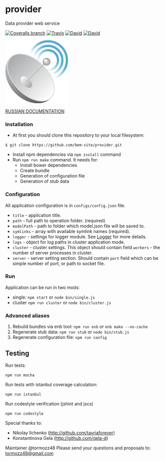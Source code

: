 # provider
Data provider web service

[![Coveralls branch](https://img.shields.io/coveralls/bem-site/provider/master.svg)](https://coveralls.io/r/bem-site/provider?branch=master)
[![Travis](https://img.shields.io/travis/bem-site/provider.svg)](https://travis-ci.org/bem-site/provider)
[![David](https://img.shields.io/david/bem-site/provider.svg)](https://david-dm.org/bem-site/provider)
[![David](https://img.shields.io/david/dev/bem-site/provider.svg)](https://david-dm.org/bem-site/provider#info=devDependencies)

![GitHub Logo](./icon-cable.png)

[RUSSIAN DOCUMENTATION](./README.ru.md)

### Installation

* At first you should clone this repository to your local filesystem:
```
$ git clone https://github.com/bem-site/provider.git
```
* Install npm dependencies via `npm install` command
* Run `npm run make` command. It needs for:
    * Install bower dependencies
    * Create bundle
    * Generation of configuration file
    * Generation of stub data

### Configuration

All application configuration is in `configs/config.json` file.

* `title` - application title.
* `path` - full path to operation folder. (required)
* `modelPath` - path to folder which model.json file will be saved to.
* `symlinks` - array with available symlink names (required).
* `logger` - settings for logger module. See [Logger](https://www.npmjs.com/package/bem-site-logger) for more details.
* `logs` - object for log paths in cluster application mode.
* `cluster` - cluster settings. This object should contain field `workers` - the number of server processes in cluster.
* `server` - server setting section. Should contain `port` field which can be simple number of port,
or path to socket file.

### Run

Application can be run in two mods:

* single: `npm start` or `node bin/single.js`
* cluster `npm run cluster` or `node bin/cluster.js`

### Advanced aliases

1. Rebuild bundles via enb tool: `npm run enb` or `enb make --no-cache` 
2. Regenerate stub data: `npm run stub` or `node bin/stub.js`
3. Regenerate configuration file: `npm run config`

## Testing

Run tests:
```
npm run mocha
```

Run tests with istanbul coverage calculation:
```
npm run istanbul
```

Run codestyle verification (jshint and jscs)
```
npm run codestyle
```

Special thanks to:

* Nikolay Ilchenko (http://github.com/tavriaforever)
* Konstantinova Gela (http://github.com/gela-d)

Maintainer @tormozz48
Please send your questions and proposals to: tormozz48@gmail.com
